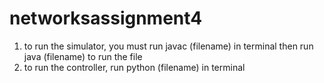 # networksassignment4

1. to run the simulator, you must run javac (filename) in terminal then run java (filename) to run the file
2. to run the controller, run python (filename) in terminal 
